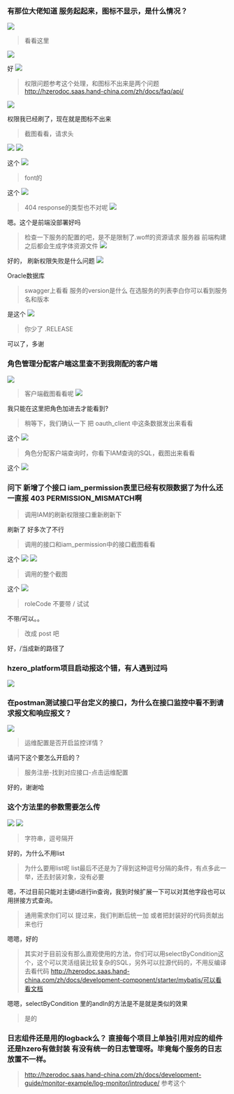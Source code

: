 ### 有那位大佬知道 服务起起来，图标不显示，是什么情况？
![](https://img2018.cnblogs.com/blog/1231979/202001/1231979-20200117072330432-1185804722.png)

>看看这里

![](https://img2018.cnblogs.com/blog/1231979/202001/1231979-20200117072343963-1239628706.png)

好
![](https://img2018.cnblogs.com/blog/1231979/202001/1231979-20200117072409971-763114807.png)


>权限问题参考这个处理，和图标不出来是两个问题  http://hzerodoc.saas.hand-china.com/zh/docs/faq/api/

![](https://img2018.cnblogs.com/blog/1231979/202001/1231979-20200117072420893-5576416.png)

权限我已经刷了，现在就是图标不出来

>截图看看，请求头

![](https://img2018.cnblogs.com/blog/1231979/202001/1231979-20200117072457309-2072226481.png)
![](https://img2018.cnblogs.com/blog/1231979/202001/1231979-20200117072516345-610941191.png)

这个
![](https://img2018.cnblogs.com/blog/1231979/202001/1231979-20200117072530060-1977406312.png)

>font的

这个
![](https://img2018.cnblogs.com/blog/1231979/202001/1231979-20200117072554322-1119516677.png)

>404  response的类型也不对呢
![](https://img2018.cnblogs.com/blog/1231979/202001/1231979-20200117072625147-325262278.png)

嗯。这个是前端没部署好吗

>检查一下服务的配置的吧，是不是限制了.woff的资源请求  服务器
>前端构建之后都会生成字体资源文件
![](https://img2018.cnblogs.com/blog/1231979/202001/1231979-20200117072706910-662765156.png)

好的，
刷新权限失败是什么问题 
![](https://img2018.cnblogs.com/blog/1231979/202001/1231979-20200117072947144-1480668958.png)

Oracle数据库


>swagger上看看 服务的version是什么
>在选服务的列表李白你可以看到服务名和版本 

是这个
![](https://img2018.cnblogs.com/blog/1231979/202001/1231979-20200117073012445-1173945767.png)

>你少了  .RELEASE

可以了，多谢



### 角色管理分配客户端这里查不到我刚配的客户端
![](https://img2018.cnblogs.com/blog/1231979/202001/1231979-20200117072838385-516217904.png)

>客户端截图看看呢
![](https://img2018.cnblogs.com/blog/1231979/202001/1231979-20200117072902266-1262073012.png)

我只能在这里把角色加进去才能看到?

>稍等下，我们确认一下
>把 oauth_client 中这条数据发出来看看

这个
![](https://img2018.cnblogs.com/blog/1231979/202001/1231979-20200117073057339-1006360026.png)

>角色分配客户端查询时，你看下IAM查询的SQL，截图出来看看

这个
![](https://img2018.cnblogs.com/blog/1231979/202001/1231979-20200117073518800-1441894850.png)



### 问下 新增了个接口 iam_permission表里已经有权限数据了为什么还一直报 403 PERMISSION_MISMATCH啊

>调用IAM的刷新权限接口重新刷新下

刷新了 好多次了不行

>调用的接口和iam_permission中的接口截图看看

这个
![](https://img2018.cnblogs.com/blog/1231979/202001/1231979-20200117073203551-191481969.png)
![](https://img2018.cnblogs.com/blog/1231979/202001/1231979-20200117073213029-1607385670.png)

>调用的整个截图

这个
![](https://img2018.cnblogs.com/blog/1231979/202001/1231979-20200117073236585-1020279089.png)

>roleCode 不要带 / 试试

不带/可以。。

>改成 post 吧

好，/当成新的路径了



### hzero_platform项目启动报这个错，有人遇到过吗
![](https://img2018.cnblogs.com/blog/1231979/202001/1231979-20200117073551984-1105251114.png)




### 在postman测试接口平台定义的接口，为什么在接口监控中看不到请求报文和响应报文？
![](https://img2018.cnblogs.com/blog/1231979/202001/1231979-20200117073614140-1606018819.png)

>运维配置是否开启监控详情？

请问下这个要怎么开启的？

>服务注册-找到对应接口-点击运维配置

好的，谢谢哈



### 这个方法里的参数需要怎么传
![](https://img2018.cnblogs.com/blog/1231979/202001/1231979-20200117073728339-1400139896.png)
![](https://img2018.cnblogs.com/blog/1231979/202001/1231979-20200117073737368-1325620925.png)

>字符串，逗号隔开

好的，为什么不用list

>为什么要用list呢
>list最后不还是为了得到这种逗号分隔的条件，有点多此一举，还去封装对象，没有必要

嗯，不过目前只能对主键id进行in查询，我到时候扩展一下可以对其他字段也可以用拼接方式查询。


>通用需求你们可以 提过来，我们判断后统一加
>或者把封装好的代码贡献出来也行

嗯嗯，好的


>其实对于目前没有那么直观使用的方法，你们可以用selectByCondition这个，这个可以灵活组装比较复杂的SQL，另外可以拉源代码的，不用反编译去看代码
>http://hzerodoc.saas.hand-china.com/zh/docs/development-component/starter/mybatis/可以看看文档

嗯嗯，selectByCondition 里的andIn的方法是不是就是类似的效果

>是的



### 日志组件还是用的logback么？ 直接每个项目上单独引用对应的组件还是hzero有做封装  有没有统一的日志管理呀。毕竟每个服务的日志放置不一样。
>http://hzerodoc.saas.hand-china.com/zh/docs/development-guide/monitor-example/log-monitor/introduce/ 参考这个

